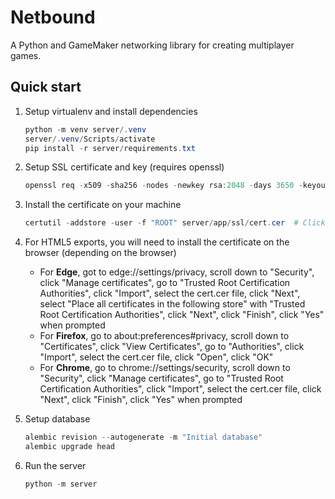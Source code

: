 # Netbound
A Python and GameMaker networking library for creating multiplayer games.

## Quick start

1. Setup virtualenv and install dependencies
    ```powershell
    python -m venv server/.venv
    server/.venv/Scripts/activate
    pip install -r server/requirements.txt
    ```

1. Setup SSL certificate and key (requires openssl)
    ```powershell
    openssl req -x509 -sha256 -nodes -newkey rsa:2048 -days 3650 -keyout server/app/ssl/key.pem -out server/app/ssl/cert.cer -subj "/C=AU/ST=Queensland/L=Brisbane/O=Tristan Batchler/CN=localost"
    ```

1. Install the certificate on your machine
    ```powershell
    certutil -addstore -user -f "ROOT" server/app/ssl/cert.cer  # Click "Yes" when prompted
    ```

1. For HTML5 exports, you will need to install the certificate on the browser (depending on the browser)
   * For **Edge**, got to edge://settings/privacy, scroll down to "Security", click "Manage certificates", go to "Trusted Root Certification Authorities", click "Import", select the cert.cer file, click "Next", select "Place all certificates in the following store" with "Trusted Root Certification Authorities", click "Next", click "Finish", click "Yes" when prompted
   * For **Firefox**, go to about:preferences#privacy, scroll down to "Certificates", click "View Certificates", go to "Authorities", click "Import", select the cert.cer file, click "Open", click "OK"
   * For **Chrome**, go to chrome://settings/security, scroll down to "Security", click "Manage certificates", go to "Trusted Root Certification Authorities", click "Import", select the cert.cer file, click "Next", click "Finish", click "Yes" when prompted

1. Setup database
    ```powershell
    alembic revision --autogenerate -m "Initial database"
    alembic upgrade head
    ```

1. Run the server
    ```powershell
    python -m server
    ```
